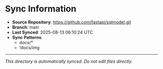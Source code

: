 # Sync Information

- **Source Repository**: https://github.com/fastapi/sqlmodel.git
- **Branch**: main
- **Last Synced**: 2025-08-13 06:10:24 UTC
- **Sync Patterns**:
  - docs/*
  - !docs/img

---
*This directory is automatically synced. Do not edit files directly.*

